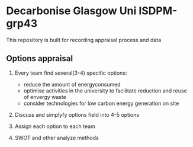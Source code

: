 # Decarbonise Glasgow Uni ISDPM-grp43

This repository is built for recording appraisal process and data

## Options appraisal

1. Every team find several(3-4) specific options:
   - reduce the amount of energyconsumed
   - optimise activities in the university to facilitate reduction and reuse of envergy waste
   - consider technologies for low carbon energy generation on site

2. Discuss and simplyfy options field into 4-5 options

3. Assign each option to each team

4. SWOT and other analyze methods